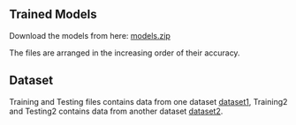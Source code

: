 ## Trained Models
Download the models from here:
[models.zip](https://github.com/therealsheero/Brain-Tumor-Detection-Experiments/releases/tag/v1.0.0)

The files are arranged in the increasing order of their accuracy.

## Dataset
Training and Testing files contains data from one dataset [dataset1](https://www.kaggle.com/datasets/sartajbhuvaji/brain-tumor-classification-mri), Training2 and Testing2 contains data from another dataset [dataset2](https://www.kaggle.com/datasets/masoudnickparvar/brain-tumor-mri-dataset).

